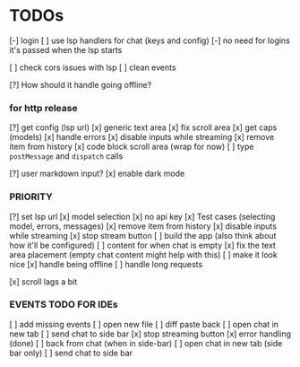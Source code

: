 # TODOs

[-] login
[ ] use lsp handlers for chat (keys and config)
[-] no need for logins it's passed when the lsp starts

[ ] check cors issues with lsp
[ ] clean events

[?] How should it handle going offline?

### for http release

[?] get config (lsp url)
[x] generic text area
[x] fix scroll area
[x] get caps (models)
[x] handle errors
[x] disable inputs while streaming
[x] remove item from history
[x] code block scroll area (wrap for now)
[ ] type `postMessage` and `dispatch` calls

[?] user markdown input?
[x] enable dark mode

### PRIORITY

[?] set lsp url
[x] model selection
[x] no api key
[x] Test cases (selecting model, errors, messages)
[x] remove item from history
[x] disable inputs while streaming
[x] stop stream button
[ ] build the app (also think about how it'll be configured)
[ ] content for when chat is empty
[x] fix the text area placement (empty chat content might help with this)
[ ] make it look nice
[x] handle being offline
[ ] handle long requests

[x] scroll lags a bit

### EVENTS TODO FOR IDEs

[ ] add missing events
[ ] open new file
[ ] diff paste back
[ ] open chat in new tab
[ ] send chat to side bar
[x] stop streaming button
[x] error handling (done)
[ ] back from chat (when in side-bar)
[ ] open chat in new tab (side bar only)
[ ] send chat to side bar
